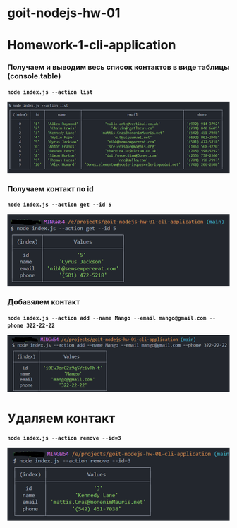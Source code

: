 # goit-nodejs-hw-01

# Homework-1-cli-application

### Получаем и выводим весь список контактов в виде таблицы (console.table)

**`node index.js --action list`**

![List contacts](./img/list.PNG)

### Получаем контакт по id

**`node index.js --action get --id 5`**

![Get contact ID](./img/get-id.PNG)

### Добавялем контакт

**`node index.js --action add --name Mango --email mango@gmail.com --phone 322-22-22`**

![Add new contact](./img/add.PNG)

# Удаляем контакт

**`node index.js --action remove --id=3`**

![Removecontact](./img/remove.PNG)
